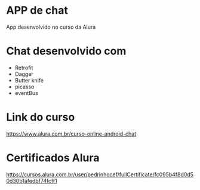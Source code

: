 # APP de chat 
App desenvolvido no curso da Alura
# Chat desenvolvido com 
- Retrofit
- Dagger 
- Butter knife 
- picasso
- eventBus
# Link do curso 
https://www.alura.com.br/curso-online-android-chat
# Certificados Alura
https://cursos.alura.com.br/user/pedrinhocef/fullCertificate/fc095b4f8d0d50d30b1afedbf74fcff1

